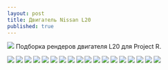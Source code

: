 ```yaml
---
layout: post
title: Двигатель Nissan L20
published: true
---
```





<a href="{{site.baseurl}}/images/news/2020-12-02/18.jpg" target="_blank">![]({{site.baseurl}}/images/news/2020-12-02/18.jpg)</a>
Подборка рендеров двигателя L20 для Project R.

<a href="{{site.baseurl}}/images/news/2020-12-02/1.jpg" target="_blank">![]({{site.baseurl}}/images/news/2020-12-02/1.jpg)</a>
<a href="{{site.baseurl}}/images/news/2020-12-02/2.jpg" target="_blank">![]({{site.baseurl}}/images/news/2020-12-02/2.jpg)</a>
<a href="{{site.baseurl}}/images/news/2020-12-02/3.jpg" target="_blank">![]({{site.baseurl}}/images/news/2020-12-02/3.jpg)</a>
<a href="{{site.baseurl}}/images/news/2020-12-02/4.jpg" target="_blank">![]({{site.baseurl}}/images/news/2020-12-02/4.jpg)</a>
<a href="{{site.baseurl}}/images/news/2020-12-02/5.jpg" target="_blank">![]({{site.baseurl}}/images/news/2020-12-02/5.jpg)</a>
<a href="{{site.baseurl}}/images/news/2020-12-02/6.jpg" target="_blank">![]({{site.baseurl}}/images/news/2020-12-02/6.jpg)</a>
<a href="{{site.baseurl}}/images/news/2020-12-02/7.jpg" target="_blank">![]({{site.baseurl}}/images/news/2020-12-02/7.jpg)</a>
<a href="{{site.baseurl}}/images/news/2020-12-02/8.jpg" target="_blank">![]({{site.baseurl}}/images/news/2020-12-02/8.jpg)</a>
<a href="{{site.baseurl}}/images/news/2020-12-02/9.jpg" target="_blank">![]({{site.baseurl}}/images/news/2020-12-02/9.jpg)</a>
<a href="{{site.baseurl}}/images/news/2020-12-02/10.jpg" target="_blank">![]({{site.baseurl}}/images/news/2020-12-02/10.jpg)</a>
<a href="{{site.baseurl}}/images/news/2020-12-02/11.jpg" target="_blank">![]({{site.baseurl}}/images/news/2020-12-02/11.jpg)</a>
<a href="{{site.baseurl}}/images/news/2020-12-02/12.jpg" target="_blank">![]({{site.baseurl}}/images/news/2020-12-02/12.jpg)</a>
<a href="{{site.baseurl}}/images/news/2020-12-02/13.jpg" target="_blank">![]({{site.baseurl}}/images/news/2020-12-02/13.jpg)</a>
<a href="{{site.baseurl}}/images/news/2020-12-02/14.jpg" target="_blank">![]({{site.baseurl}}/images/news/2020-12-02/14.jpg)</a>
<a href="{{site.baseurl}}/images/news/2020-12-02/15.jpg" target="_blank">![]({{site.baseurl}}/images/news/2020-12-02/15.jpg)</a>
<a href="{{site.baseurl}}/images/news/2020-12-02/16.jpg" target="_blank">![]({{site.baseurl}}/images/news/2020-12-02/16.jpg)</a>
<a href="{{site.baseurl}}/images/news/2020-12-02/17.jpg" target="_blank">![]({{site.baseurl}}/images/news/2020-12-02/17.jpg)</a>
<a href="{{site.baseurl}}/images/news/2020-12-02/18.jpg" target="_blank">![]({{site.baseurl}}/images/news/2020-12-02/18.jpg)</a>

